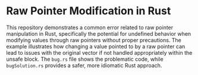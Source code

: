 # Raw Pointer Modification in Rust

This repository demonstrates a common error related to raw pointer manipulation in Rust, specifically the potential for undefined behavior when modifying values through raw pointers without proper precautions.  The example illustrates how changing a value pointed to by a raw pointer can lead to issues with the original vector if not handled appropriately within the unsafe block. The `bug.rs` file shows the problematic code, while `bugSolution.rs` provides a safer, more idiomatic Rust approach.
